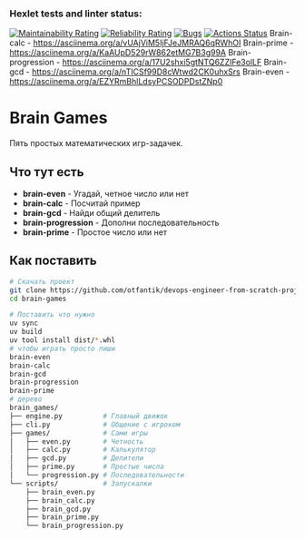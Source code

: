 ### Hexlet tests and linter status:
[![Maintainability Rating](https://sonarcloud.io/api/project_badges/measure?project=otfantik_devops-engineer-from-scratch-project-49&metric=sqale_rating)](https://sonarcloud.io/summary/new_code?id=otfantik_devops-engineer-from-scratch-project-49)
[![Reliability Rating](https://sonarcloud.io/api/project_badges/measure?project=otfantik_devops-engineer-from-scratch-project-49&metric=reliability_rating)](https://sonarcloud.io/summary/new_code?id=otfantik_devops-engineer-from-scratch-project-49)
[![Bugs](https://sonarcloud.io/api/project_badges/measure?project=otfantik_devops-engineer-from-scratch-project-49&metric=bugs)](https://sonarcloud.io/summary/new_code?id=otfantik_devops-engineer-from-scratch-project-49)
[![Actions Status](https://github.com/otfantik/devops-engineer-from-scratch-project-49/actions/workflows/hexlet-check.yml/badge.svg)](https://github.com/otfantik/devops-engineer-from-scratch-project-49/actions)
Brain-calc - https://asciinema.org/a/vUAjViM5IjFJeJMRAQ6qRWhOI
Brain-prime - https://asciinema.org/a/KaAUpD529rW862etMG7B3g99A
Brain-progression -     https://asciinema.org/a/17U2shxi5gtNTQ6ZZIFe3olLF
Brain-gcd -      https://asciinema.org/a/nTICSf99D8cWtwd2CK0uhxSrs
Brain-even  -     https://asciinema.org/a/EZYRmBhlLdsyPCSODPDstZNp0
 
# Brain Games

Пять простых математических игр-задачек.

## Что тут есть

- **brain-even** - Угадай, четное число или нет
- **brain-calc** - Посчитай пример  
- **brain-gcd** - Найди общий делитель
- **brain-progression** - Дополни последовательность
- **brain-prime** - Простое число или нет

## Как поставить

```bash
# Скачать проект
git clone https://github.com/otfantik/devops-engineer-from-scratch-project-49.git
cd brain-games

# Поставить что нужно
uv sync
uv build
uv tool install dist/*.whl
# чтобы играть просто пиши 
brain-even
brain-calc
brain-gcd
brain-progression
brain-prime
# дерево
brain_games/
├── engine.py          # Главный движок
├── cli.py             # Общение с игроком
├── games/             # Сами игры
│   ├── even.py        # Четность
│   ├── calc.py        # Калькулятор
│   ├── gcd.py         # Делители
│   ├── prime.py       # Простые числа
│   └── progression.py # Последовательности
└── scripts/           # Запускалки
    ├── brain_even.py
    ├── brain_calc.py
    ├── brain_gcd.py
    ├── brain_prime.py
    └── brain_progression.py


